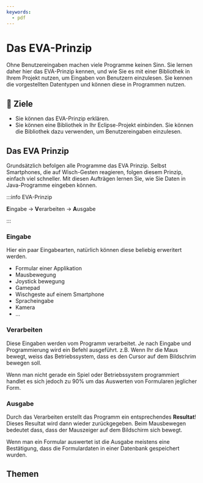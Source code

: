 ```yaml
---
keywords: 
  - pdf
---
```

# Das EVA-Prinzip

Ohne Benutzereingaben machen viele Programme keinen Sinn. Sie lernen daher hier
das EVA-Prinzip kennen, und wie Sie es mit einer Bibliothek in Ihrem Projekt
nutzen, um Eingaben von Benutzern einzulesen. Sie kennen die vorgestellten
Datentypen und können diese in Programmen nutzen.

## :dart: Ziele

- Sie können das EVA-Prinzip erklären.
- Sie können eine Bibliothek in Ihr Eclipse-Projekt einbinden. Sie können die
  Bibliothek dazu verwenden, um Benutzereingaben einzulesen.

## Das EVA Prinzip

Grundsätzlich befolgen alle Programme das EVA Prinzip. Selbst Smartphones, die
auf Wisch-Gesten reagieren, folgen diesem Prinzip, einfach viel schneller. Mit
diesen Aufträgen lernen Sie, wie Sie Daten in Java-Programme eingeben können.

:::info EVA-Prinzip

**E**ingabe -> **V**erarbeiten -> **A**usgabe

:::

### Eingabe

Hier ein paar Eingabearten, natürlich können diese beliebig erweritert werden.

- Formular einer Applikation
- Mausbewegung
- Joystick bewegung
- Gamepad
- Wischgeste auf einem Smartphone
- Spracheingabe
- Kamera
- ...

### Verarbeiten

Diese Eingaben werden vom Programm verarbeitet. Je nach Eingabe und
Programmierung wird ein Befehl ausgeführt. z.B. Wenn Ihr die Maus bewegt, weiss
das Betriebssystem, dass es den Cursor auf dem Bildschrim bewegen soll.

Wenn man nicht gerade ein Spiel oder Betriebssystem programmiert handlet es sich
jedoch zu 90% um das Auswerten von Formularen jeglicher Form.

### Ausgabe

Durch das Verarbeiten erstellt das Programm ein entsprechendes **Resultat**!
Dieses Resultat wird dann wieder zurückgegeben. Beim Mausbewegen bedeutet dass,
dass der Mauszeiger auf dem Bildschirm sich bewegt.

Wenn man ein Formular auswertet ist die Ausgabe meistens eine Bestätigung, dass
die Formulardaten in einer Datenbank gespeichert wurden.

## Themen

<DocCardList className="pdf-exclude"/>
